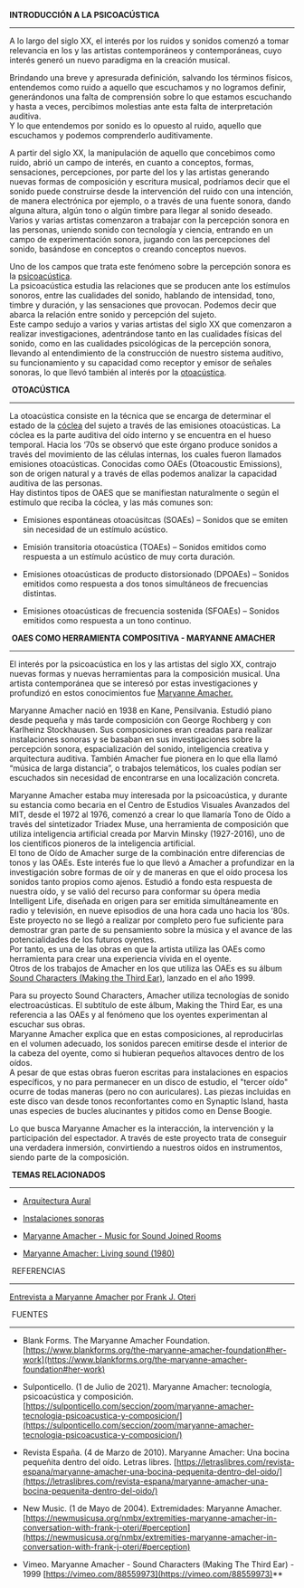 
 **INTRODUCCIÓN A LA PSICOACÚSTICA**

---

A lo largo del siglo XX, el interés por los ruidos y sonidos comenzó a tomar relevancia en los y las artistas contemporáneos y contemporáneas, cuyo interés generó un nuevo paradigma en la creación musical.

Brindando una breve y apresurada definición, salvando los términos físicos, entendemos como ruido a aquello que escuchamos y no logramos definir, generándonos una falta de comprensión sobre lo que estamos escuchando y hasta a veces, percibimos molestias ante esta falta de interpretación auditiva.  
Y lo que entendemos por sonido es lo opuesto al ruido, aquello que escuchamos y podemos comprenderlo auditivamente.

A partir del siglo XX, la manipulación de aquello que concebimos como ruido, abrió un campo de interés, en cuanto a conceptos, formas, sensaciones, percepciones, por parte del los y las artistas generando nuevas formas de composición y escritura musical, podríamos decir que el sonido puede construirse desde la intervención del ruido con una intención, de manera electrónica por ejemplo, o a través de una fuente sonora, dando alguna altura, algún tono o algún timbre para llegar al sonido deseado.  
Varios y varias artistas comenzaron a trabajar con la percepción sonora en las personas, uniendo sonido con tecnología y ciencia, entrando en un campo de experimentación sonora, jugando con las percepciones del sonido, basándose en conceptos o creando conceptos nuevos.

Uno de los campos que trata este fenómeno sobre la percepción sonora es la [psicoacústica](https://www.psicoacustica.com/significado.html).  
La psicoacústica estudia las relaciones que se producen ante los estímulos sonoros, entre las cualidades del sonido, hablando de intensidad, tono, timbre y duración, y las sensaciones que provocan. Podemos decir que abarca la relación entre sonido y percepción del sujeto.  
Este campo sedujo a varios y varias artistas del siglo XX que comenzaron a realizar investigaciones, adentrándose tanto en las cualidades físicas del sonido, como en las cualidades psicológicas de la percepción sonora, llevando al entendimiento de la construcción de nuestro sistema auditivo, su funcionamiento y su capacidad como receptor y emisor de señales sonoras, lo que llevó también al interés por la [otoacústica](https://www.topdoctors.es/diccionario-medico/otoemisiones-acusticas-oea#:~:text=Las%20otoemisiones%20ac%C3%BAsticas%2C%20en%20ingl%C3%A9s,ciliadas%20del%20%C3%B3rgano%20de%20Corti.).

 
 **OTOACÚSTICA**

---

La otoacústica consiste en la técnica que se encarga de determinar el estado de la [cóclea](http://www.cochlea.eu/es/coclea) del sujeto a través de las emisiones otoacústicas. La cóclea es la parte auditiva del oído interno y se encuentra en el hueso temporal. Hacia los ‘70s se observó que este órgano produce sonidos a través del movimiento de las células internas, los cuales fueron llamados emisiones otoacústicas. Conocidas como OAEs (Otoacoustic Emissions), son de origen natural y a través de ellas podemos analizar la capacidad auditiva de las personas.  
Hay distintos tipos de OAES que se manifiestan naturalmente o según el estímulo que reciba la cóclea, y las más comunes son:

- Emisiones espontáneas otoacúsitcas (SOAEs) – Sonidos que se emiten sin necesidad de un estímulo acústico.
    
- Emisión transitoria otoacústica (TOAEs) – Sonidos emitidos como respuesta a un estímulo acústico de muy corta duración.
    
- Emisiones otoacústicas de producto distorsionado (DPOAEs) – Sonidos emitidos como respuesta a dos tonos simultáneos de frecuencias distintas.
    
- Emisiones otoacústicas de frecuencia sostenida (SFOAEs) – Sonidos emitidos como respuesta a un tono continuo.
    

  

 **OAES COMO HERRAMIENTA COMPOSITIVA - MARYANNE AMACHER**

---

El interés por la psicoacústica en los y las artistas del siglo XX, contrajo nuevas formas y nuevas herramientas para la composición musical. Una artista contemporánea que se interesó por estas investigaciones y profundizó en estos conocimientos fue [Maryanne Amacher.](https://www.blankforms.org/the-maryanne-amacher-foundation)

Maryanne Amacher nació en 1938 en Kane, Pensilvania. Estudió piano desde pequeña y más tarde composición con George Rochberg y con Karlheinz Stockhausen. Sus composiciones eran creadas para realizar instalaciones sonoras y se basaban en sus investigaciones sobre la percepción sonora, espacialización del sonido, inteligencia creativa y arquitectura auditiva. También Amacher fue pionera en lo que ella llamó “música de larga distancia”, o trabajos telemáticos, los cuales podían ser escuchados sin necesidad de encontrarse en una localización concreta.

  

Maryanne Amacher estaba muy interesada por la psicoacústica, y durante su estancia como becaria en el Centro de Estudios Visuales Avanzados del MIT, desde el 1972 al 1976, comenzó a crear lo que llamaría Tono de Oído a través del sintetizador Triadex Muse, una herramienta de composición que utiliza inteligencia artificial creada por Marvin Minsky (1927-2016), uno de los científicos pioneros de la inteligencia artificial.  
El tono de Oído de Amacher surge de la combinación entre diferencias de tonos y las OAEs. Este interés fue lo que llevó a Amacher a profundizar en la investigación sobre formas de oír y de maneras en que el oído procesa los sonidos tanto propios como ajenos. Estudió a fondo esta respuesta de nuestra oído, y se valió del recurso para conformar su ópera media Intelligent Life, diseñada en origen para ser emitida simultáneamente en radio y televisión, en nueve episodios de una hora cada uno hacia los ‘80s. Este proyecto no se llegó a realizar por completo pero fue suficiente para demostrar gran parte de su pensamiento sobre la música y el avance de las potencialidades de los futuros oyentes.  
Por tanto, es una de las obras en que la artista utiliza las OAEs como herramienta para crear una experiencia vívida en el oyente.  
Otros de los trabajos de Amacher en los que utiliza las OAEs es su álbum [Sound Characters (Making the Third Ear)](https://vimeo.com/88559973), lanzado en el año 1999.

Para su proyecto Sound Characters, Amacher utiliza tecnologías de sonido electroacústicas. El subtítulo de este álbum, Making the Third Ear, es una referencia a las OAEs y al fenómeno que los oyentes experimentan al escuchar sus obras.  
Maryanne Amacher explica que en estas composiciones, al reproducirlas en el volumen adecuado, los sonidos parecen emitirse desde el interior de la cabeza del oyente, como si hubieran pequeños altavoces dentro de los oídos.  
A pesar de que estas obras fueron escritas para instalaciones en espacios específicos, y no para permanecer en un disco de estudio, el "tercer oído" ocurre de todas maneras (pero no con auriculares). Las piezas incluidas en este disco van desde tonos reconfortantes como en Synaptic Island, hasta unas especies de bucles alucinantes y pitidos como en Dense Boogie.

Lo que busca Maryanne Amacher es la interacción, la intervención y la participación del espectador. A través de este proyecto trata de conseguir una verdadera inmersión, convirtiendo a nuestros oídos en instrumentos, siendo parte de la composición.

  
   

 **TEMAS RELACIONADOS**

---

- [Arquitectura Aural](http://www.kaiserworks.com/amacher/texts/immersive.htm)
    
- [Instalaciones sonoras](http://www.kaiserworks.com/amacher/texts/soundjoined.htm)
    
- [Maryanne Amacher - Music for Sound Joined Rooms](https://www.youtube.com/watch?v=iWOziHp2x-8)
    
- [Maryanne Amacher: Living sound (1980)](https://www.youtube.com/watch?v=k8VuZ_dz5W4)
    

  

 REFERENCIAS

---

[Entrevista a Maryanne Amacher por Frank J. Oteri](https://newmusicusa.org/nmbx/extremities-maryanne-amacher-in-conversation-with-frank-j-oteri/#perception)

  

 FUENTES

---

- Blank Forms. The Maryanne Amacher Foundation. [https://www.blankforms.org/the-maryanne-amacher-foundation#her-work](https://www.blankforms.org/the-maryanne-amacher-foundation#her-work)
    
- Sulponticello. (1 de Julio de 2021). Maryanne Amacher: tecnología, psicoacústica y composición. [https://sulponticello.com/seccion/zoom/maryanne-amacher-tecnologia-psicoacustica-y-composicion/](https://sulponticello.com/seccion/zoom/maryanne-amacher-tecnologia-psicoacustica-y-composicion/)
    
- Revista España. (4 de Marzo de 2010). Maryanne Amacher: Una bocina pequeñita dentro del oído. Letras libres. [https://letraslibres.com/revista-espana/maryanne-amacher-una-bocina-pequenita-dentro-del-oido/](https://letraslibres.com/revista-espana/maryanne-amacher-una-bocina-pequenita-dentro-del-oido/)
    
- New Music. (1 de Mayo de 2004). Extremidades: Maryanne Amacher. [https://newmusicusa.org/nmbx/extremities-maryanne-amacher-in-conversation-with-frank-j-oteri/#perception](https://newmusicusa.org/nmbx/extremities-maryanne-amacher-in-conversation-with-frank-j-oteri/#perception)
    
- Vimeo. Maryanne Amacher ‎- Sound Characters (Making The Third Ear) - 1999 [https://vimeo.com/88559973](https://vimeo.com/88559973)**